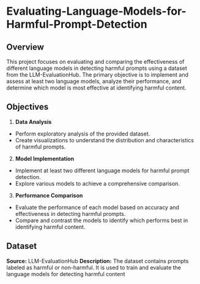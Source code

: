 # Evaluating-Language-Models-for-Harmful-Prompt-Detection

## Overview
This project focuses on evaluating and comparing the effectiveness of different language models in detecting harmful prompts using a dataset from the LLM-EvaluationHub. The primary objective is to implement and assess at least two language models, analyze their performance, and determine which model is most effective at identifying harmful content.

## Objectives
1. **Data Analysis**

- Perform exploratory analysis of the provided dataset.
- Create visualizations to understand the distribution and characteristics of harmful prompts.
2. **Model Implementation**

- Implement at least two different language models for harmful prompt detection.
- Explore various models to achieve a comprehensive comparison.
3. **Performance Comparison**

- Evaluate the performance of each model based on accuracy and effectiveness in detecting harmful prompts.
- Compare and contrast the models to identify which performs best in identifying harmful content.


## Dataset
**Source:** LLM-EvaluationHub
**Description:** The dataset contains prompts labeled as harmful or non-harmful. It is used to train and evaluate the language models for detecting harmful content
